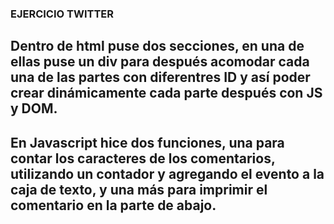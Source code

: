 ### EJERCICIO TWITTER

## Dentro de html puse dos secciones, en una de ellas puse un div para después acomodar cada una de las partes con diferentres ID y así poder crear dinámicamente cada parte después con JS y DOM.

## En Javascript hice dos funciones, una para contar los caracteres de los comentarios, utilizando un contador y agregando el evento a la caja de texto, y una más para imprimir el comentario en la parte de abajo.
